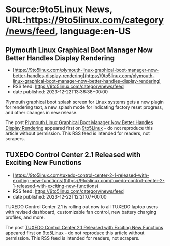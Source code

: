 # Source:9to5Linux News, URL:https://9to5linux.com/category/news/feed, language:en-US

## Plymouth Linux Graphical Boot Manager Now Better Handles Display Rendering
 - [https://9to5linux.com/plymouth-linux-graphical-boot-manager-now-better-handles-display-rendering](https://9to5linux.com/plymouth-linux-graphical-boot-manager-now-better-handles-display-rendering)
 - RSS feed: https://9to5linux.com/category/news/feed
 - date published: 2023-12-22T13:36:38+00:00

<p>Plymouth graphical boot splash screen for Linux systems gets a new plugin for rendering text, a new splash mode for indicating factory reset progress, and other changes in new release.</p>
<p>The post <a href="https://9to5linux.com/plymouth-linux-graphical-boot-manager-now-better-handles-display-rendering">Plymouth Linux Graphical Boot Manager Now Better Handles Display Rendering</a> appeared first on <a href="https://9to5linux.com">9to5Linux</a> - do not reproduce this article without permission. This RSS feed is intended for readers, not scrapers.</p>

## TUXEDO Control Center 2.1 Released with Exciting New Functions
 - [https://9to5linux.com/tuxedo-control-center-2-1-released-with-exciting-new-functions](https://9to5linux.com/tuxedo-control-center-2-1-released-with-exciting-new-functions)
 - RSS feed: https://9to5linux.com/category/news/feed
 - date published: 2023-12-22T12:21:07+00:00

<p>TUXEDO Control Center 2.1 is rolling out now to all TUXEDO laptop users with revised dashboard, customizable fan control, new battery charging profiles, and more.</p>
<p>The post <a href="https://9to5linux.com/tuxedo-control-center-2-1-released-with-exciting-new-functions">TUXEDO Control Center 2.1 Released with Exciting New Functions</a> appeared first on <a href="https://9to5linux.com">9to5Linux</a> - do not reproduce this article without permission. This RSS feed is intended for readers, not scrapers.</p>

